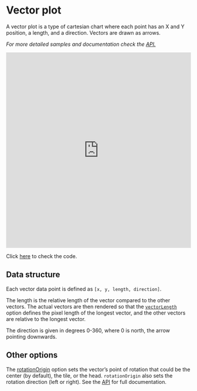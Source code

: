 Vector plot
===

A vector plot is a type of cartesian chart where each point has an X and Y position, a length, and a direction. Vectors are drawn as arrows.

_For more detailed samples and documentation check the [API.](https://api.highcharts.com/highcharts/plotOptions.vector)_

<iframe style="width: 100%; height: 532px; border: none;" src=https://www.highcharts.com/samples/embed/highcharts/demo/vector-plot allow="fullscreen"></iframe>

Click [here](https://jsfiddle.net/gh/get/library/pure/highcharts/highcharts/tree/master/samples/highcharts/demo/vector-plot/) to check the code.

Data structure
--------------

Each vector data point is defined as `[x, y, length, direction]`.

The length is the relative length of the vector compared to the other vectors. The actual vectors are then rendered so that the [`vectorLength`](https://api.highcharts.com/highcharts/plotOptions.vector.vectorLength) option defines the pixel length of the longest vector, and the other vectors are relative to the longest vector.

The direction is given in degrees 0-360, where 0 is north, the arrow pointing downwards.

Other options
-------------

The [rotationOrigin](https://api.highcharts.com/highcharts/plotOptions.vector.rotationOrigin) option sets the vector’s point of rotation that could be the center (by default), the tile, or the head. `rotationOrigin` also sets the rotation direction (left or right). See the [API](https://api.highcharts.com/highcharts/plotOptions.vector) for full documentation.
